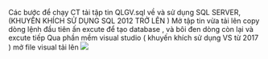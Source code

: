 Các bước để chạy CT
tải tập tin QLGV.sql về và sử dụng  SQL SERVER,(KHUYẾN KHÍCH SỬ DỤNG SQL 2012 TRỞ LÊN )
Mở tập tin vừa tải lên 
copy dòng lệnh đầu tiên ấn excute để tạo database , và bôi đen dòng còn lại và excute tiếp 
 Qua phần mềm visual studio  ( khuyến khích sử dụng VS từ 2017 )
 mở file visual tải lên
 <img src="https://drive.google.com/file/d/15wSQPIrp51tGyV5PaJM-HtrIfbkTzOiQ/view?usp=sharing">
 
